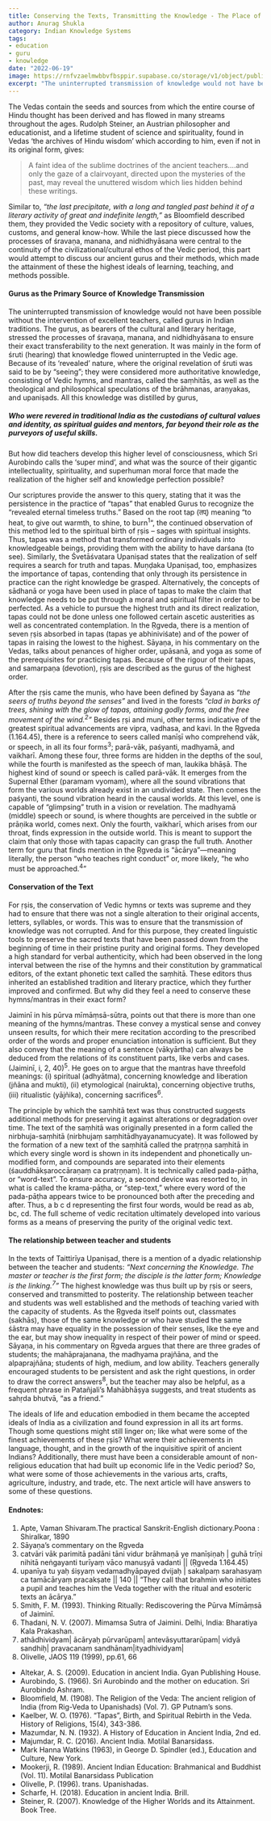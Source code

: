 ```yaml
---
title: Conserving the Texts, Transmitting the Knowledge - The Place of Gurus in Ancient Indian Education
author: Anurag Shukla
category: Indian Knowledge Systems
tags:
- education
- guru
- knowledge
date: "2022-06-19"
image: https://rnfvzaelmwbbvfbsppir.supabase.co/storage/v1/object/public/brhatwebsite/05dhiti/22.webp
excerpt: "The uninterrupted transmission of knowledge would not have been possible without the intervention of excellent teachers, called gurus in Indian traditions."
---
```


The Vedas contain the seeds and sources from which the entire course of Hindu thought has been derived and has flowed in many streams throughout the ages. Rudolph Steiner, an Austrian philosopher and educationist, and a lifetime student of science and spirituality, found in Vedas ‘the archives of Hindu wisdom’ which according to him, even if not in its original form, gives:

> A faint idea of the sublime doctrines of the ancient teachers….and only the gaze of a clairvoyant, directed upon the mysteries of the past, may reveal the unuttered wisdom which lies hidden behind these writings.

Similar to, *“the last precipitate, with a long and tangled past behind it of a literary activity of great and indefinite length,”* as Bloomfield described them, they provided the Vedic society with a repository of culture, values, customs, and general know-how. While the last piece discussed how the processes of śravaṇa, manana, and nidhidhyāsana were central to the continuity of the civilizational/cultural ethos of the Vedic period, this part would attempt to discuss our ancient gurus and their methods, which made the attainment of these the highest ideals of learning, teaching, and methods possible.

#### Gurus as the Primary Source of Knowledge Transmission
The uninterrupted transmission of knowledge would not have been possible without the intervention of excellent teachers, called gurus in Indian traditions. The gurus, as bearers of the cultural and literary heritage, stressed the processes of śravaṇa, manana, and nidhidhyāsana to ensure their exact transferability to the next generation. It was mainly in the form of śruti (hearing) that knowledge flowed uninterrupted in the Vedic age. Because of its ‘revealed’ nature, where the original revelation of śruti was said to be by “seeing”; they were considered more authoritative knowledge, consisting of Vedic hymns, and mantras, called the saṃhitās, as well as the theological and philosophical speculations of the brāhmanas, araṇyakas, and upaniṣads. All this knowledge was distilled by gurus,

##### Who were revered in traditional India as the custodians of cultural values and identity, as spiritual guides and mentors, far beyond their role as the purveyors of useful skills.

But how did teachers develop this higher level of consciousness, which Sri Aurobindo calls the ‘super mind’, and what was the source of their gigantic intellectuality, spirituality, and superhuman moral force that made the realization of the higher self and knowledge perfection possible?

Our scriptures provide the answer to this query, stating that it was the persistence in the practice of “tapas” that enabled Gurus to recognize the “revealed eternal timeless truths.” Based on the root tap (तप्) meaning “to heat, to give out warmth, to shine, to burn<sup>1</sup>“, the continued observation of this method led to the spiritual birth of ṛṣis – sages with spiritual insights. Thus, tapas was a method that transformed ordinary individuals into knowledgeable beings, providing them with the ability to have darśana (to see). Similarly, the Śvetāśvatara Upaniṣad states that the realization of self requires a search for truth and tapas. Muṇḍaka Upaniṣad, too, emphasizes the importance of tapas, contending that only through its persistence in practice can the right knowledge be grasped. Alternatively, the concepts of sādhanā or yoga have been used in place of tapas to make the claim that knowledge needs to be put through a moral and spiritual filter in order to be perfected. As a vehicle to pursue the highest truth and its direct realization, tapas could not be done unless one followed certain ascetic austerities as well as concentrated contemplation. In the Ṛgveda, there is a mention of seven ṛṣis absorbed in tapas (tapas ye abhiniviśate) and of the power of tapas in raising the lowest to the highest. Sāyaṇa, in his commentary on the Vedas, talks about penances of higher order, upāsanā, and yoga as some of the prerequisites for practicing tapas. Because of the rigour of their tapas, and samarpaṇa (devotion), ṛṣis are described as the gurus of the highest order.

After the ṛṣis came the munis, who have been defined by Śayana as *“the seers of truths beyond the senses”* and lived in the forests *“clad in barks of trees, shining with the glow of tapas, attaining godly forms, and the free movement of the wind.<sup>2</sup>”* Besides ṛṣi and muni, other terms indicative of the greatest spiritual advancements are vipra, vadhasa, and kavi. In the Ṛgveda (1.164.45), there is a reference to seers called manīṣī who comprehend vāk, or speech, in all its four forms<sup>3</sup>; parā-vāk, paśyanti, madhyamā, and vaikharī. Among these four, three forms are hidden in the depths of the soul, while the fourth is manifested as the speech of man, laukika bhāṣā. The highest kind of sound or speech is called parā-vāk. It emerges from the Supernal Ether (paramam vyomam), where all the sound vibrations that form the various worlds already exist in an undivided state. Then comes the paśyanti, the sound vibration heard in the causal worlds. At this level, one is capable of “glimpsing” truth in a vision or revelation. The madhyamā (middle) speech or sound, is where thoughts are perceived in the subtle or prāṇika world, comes next. Only the fourth, vaikharī, which arises from our throat, finds expression in the outside world. This is meant to support the claim that only those with tapas capacity can grasp the full truth. Another term for guru that finds mention in the Ṛgveda is “ācārya”—meaning literally, the person “who teaches right conduct” or, more likely, “he who must be approached.<sup>4</sup>”

#### Conservation of the Text
For ṛṣis, the conservation of Vedic hymns or texts was supreme and they had to ensure that there was not a single alteration to their original accents, letters, syllables, or words. This was to ensure that the transmission of knowledge was not corrupted. And for this purpose, they created linguistic tools to preserve the sacred texts that have been passed down from the beginning of time in their pristine purity and original forms. They developed a high standard for verbal authenticity, which had been observed in the long interval between the rise of the hymns and their constitution by grammatical editors, of the extant phonetic text called the saṃhitā. These editors thus inherited an established tradition and literary practice, which they further improved and confirmed. But why did they feel a need to conserve these hymns/mantras in their exact form?

Jaiminī in his pūrva mīmāṃsā-sūtra, points out that there is more than one meaning of the hymns/mantras. These convey a mystical sense and convey unseen results, for which their mere recitation according to the prescribed order of the words and proper enunciation intonation is sufficient. But they also convey that the meaning of a sentence (vākyārtha) can always be deduced from the relations of its constituent parts, like verbs and cases. (Jaiminī, i, 2, 40)<sup>5</sup>. He goes on to argue that the mantras have threefold meanings: (i) spiritual (adhyātma), concerning knowledge and liberation (jñāna and mukti), (ii) etymological (nairukta), concerning objective truths, (iii) ritualistic (yājñika), concerning sacrifices<sup>6</sup>.

The principle by which the saṃhitā text was thus constructed suggests additional methods for preserving it against alterations or degradation over time. The text of the saṃhitā was originally presented in a form called the nirbhuja-saṃhitā (nirbhujaṃ saṃhitādhyayanamucyate). It was followed by the formation of a new text of the saṃhitā called the pratṛṇṇa saṃhitā in which every single word is shown in its independent and phonetically un­modified form, and compounds are separated into their elements (śauddhākṣaroccāraṇaṃ ca pratṛṇṇam). It is technically called pada-pāṭha, or “word-text”. To ensure accuracy, a second device was resorted to, in what is called the krama-pāṭha, or “step-text,” where every word of the pada-pāṭha appears twice to be pronounced both after the preceding and after. Thus, a b c d representing the first four words, would be read as ab, bc, cd. The full scheme of vedic recitation ultimately developed into various forms as a means of preserving the purity of the original vedic text.

#### The relationship between teacher and students
In the texts of Taittirīya Upaniṣad, there is a mention of a dyadic relationship between the teacher and students: *“Next concerning the Knowledge. The master or teacher is the first form; the disciple is the latter form; Knowledge is the linking.<sup>7</sup>”* The highest knowledge was thus built up by ṛṣis or seers, conserved and transmitted to posterity. The relationship between teacher and students was well established and the methods of teaching varied with the capacity of students. As the Ṛgveda itself points out, classmates (sakhās), those of the same knowledge or who have studied the same śāstra may have equality in the possession of their senses, like the eye and the ear, but may show inequality in respect of their power of mind or speed. Sāyaṇa, in his commentary on Ṛgveda argues that there are three grades of students; the mahāprajanana, the madhyama prajñāna, and the alpaprajñāna; students of high, medium, and low ability. Teachers generally encouraged students to be persistent and ask the right questions, in order to draw the correct answers<sup>8</sup>, but the teacher may also be helpful, as a frequent phrase in Patañjali’s Mahābhāṣya suggests, and treat students as sahṛda bhutvā, “as a friend.”

The ideals of life and education embodied in them became the accepted ideals of India as a civilization and found expression in all its art forms. Though some questions might still linger on; like what were some of the finest achievements of these ṛṣis? What were their achievements in language, thought, and in the growth of the inquisitive spirit of ancient Indians? Additionally, there must have been a considerable amount of non-religious education that had built up economic life in the Vedic period? So, what were some of those achievements in the various arts, crafts, agriculture, industry, and trade, etc. The next article will have answers to some of these questions.

#### Endnotes:
1. Apte, Vaman Shivaram.The practical Sanskrit-English dictionary.Poona : Shiralkar, 1890
2. Sāyaṇa’s commentary on the Ṛgveda
3. catvāri vāk parimitā padāni tāni vidur brāhmaṇā ye manīṣiṇaḥ | guhā trīṇi nihitā neṅgayanti turīyaṃ vāco manuṣyā vadanti || (Ṛgveda 1.164.45)
4. upanīya tu yaḥ śiṣyaṃ vedamadhyāpayed dvijaḥ | sakalpaṃ sarahasyaṃ ca tamācāryaṃ pracakṣate || 140 || “They call that brahmin who initiates a pupil and teaches him the Veda together with the ritual and esoteric texts an ācārya.”
5. Smith, F. M. (1993). Thinking Ritually: Rediscovering the Pūrva Mīmāṃsā of Jaiminī.
6. Thadani, N. V. (2007). Mimamsa Sutra of Jaimini. Delhi, India: Bharatiya Kala Prakashan.
7. athādhividyam| ācāryaḥ pūrvarūpam| antevāsyuttararūpam‌| vidyā sandhiḥ| pravacanaṃ sandhānam‌|ityadhividyam‌|
8. Olivelle, JAOS 119 (1999), pp.61, 66
- Altekar, A. S. (2009). Education in ancient India. Gyan Publishing House.
- Aurobindo, S. (1966). Sri Aurobindo and the mother on education. Sri Aurobindo Ashram.
- Bloomfield, M. (1908). The Religion of the Veda: The ancient religion of India (from Rig-Veda to Upanishads) (Vol. 7). GP Putnam’s sons.
- Kaelber, W. O. (1976). “Tapas”, Birth, and Spiritual Rebirth in the Veda. History of Religions, 15(4), 343-386.
- Mazumdar, N. N. (1932). A History of Education in Ancient India, 2nd ed.
- Majumdar, R. C. (2016). Ancient India. Motilal Banarsidass.
- Mark Hanna Watkins (1963), in George D. Spindler (ed.), Education and Culture, New York.
- Mookerji, R. (1989). Ancient Indian Education: Brahmanical and Buddhist (Vol. 11). Motilal Banarsidass Publication
- Olivelle, P. (1996). trans. Upanishadas.
- Scharfe, H. (2018). Education in ancient India. Brill.
- Steiner, R. (2007). Knowledge of the Higher Worlds and its Attainment. Book Tree.